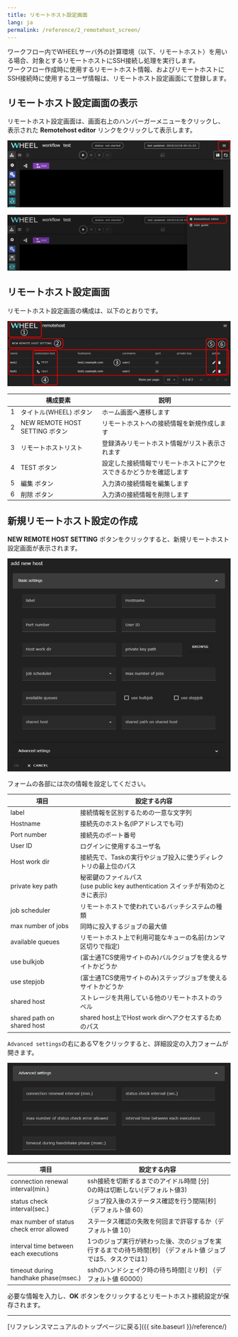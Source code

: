 ```yaml
---
title: リモートホスト設定画面
lang: ja
permalink: /reference/2_remotehost_screen/
---
```

ワークフロー内でWHEELサーバ外の計算環境（以下、リモートホスト）を用いる場合、対象とするリモートホストにSSH接続し処理を実行します。  
ワークフロー作成時に使用するリモートホスト情報、およびリモートホストにSSH接続時に使用するユーザ情報は、リモートホスト設定画面にて登録します。

## リモートホスト設定画面の表示
リモートホスト設定画面は、画面右上のハンバーガーメニューをクリックし、
表示された __Remotehost editor__ リンクをクリックして表示します。

![img](./img/hanberger.png "hanberger.png")

![img](./img/drawer.png "drawer.png")


## リモートホスト設定画面
リモートホスト設定画面の構成は、以下のとおりです。

![img](./img/remotehost.png "remotehost")

||構成要素|説明|
|----------|----------|---------------------------------|
|1|タイトル(WHEEL) ボタン         | ホーム画面へ遷移します                                              |
|2|NEW REMOTE HOST SETTING ボタン | リモートホストへの接続情報を新規作成します                          |
|3|リモートホストリスト           | 登録済みリモートホスト情報がリスト表示されます                      |
|4|TEST ボタン                    | 設定した接続情報でリモートホストにアクセスできるかどうかを確認します|
|5|編集 ボタン                    | 入力済の接続情報を編集します                                        |
|6|削除 ボタン                    | 入力済の接続情報を削除します                                        |

## 新規リモートホスト設定の作成
__NEW REMOTE HOST SETTING__ ボタンをクリックすると、新規リモートホスト設定画面が表示されます。

![img](./img/new_remotehost.png "new_remotehost")

フォームの各部には次の情報を設定してください。

|項目|設定する内容|
|----------|---------------------------------|
|label| 接続情報を区別するための一意な文字列|
|Hostname| 接続先のホスト名(IPアドレスでも可)|
|Port number| 接続先のポート番号|
|User ID| ログインに使用するユーザ名|
|Host work dir| 接続先で、Taskの実行やジョブ投入に使うディレクトリの最上位のパス|
|private key path|秘密鍵のファイルパス<br/>(use public key authentication スイッチが有効のときに表示) |
|job scheduler|リモートホストで使われているバッチシステムの種類|
|max number of jobs|同時に投入するジョブの最大値|
|available queues|リモートホスト上で利用可能なキューの名前(カンマ区切りで指定)|
|use bulkjob|(富士通TCS使用サイトのみ)バルクジョブを使えるサイトかどうか|
|use stepjob|(富士通TCS使用サイトのみ)ステップジョブを使えるサイトかどうか|
|shared host|ストレージを共用している他のリモートホストのラベル|
|shared path on shared host|shared host上でHost work dirへアクセスするためのパス|

`Advanced settings`の右にある▽をクリックすると、詳細設定の入力フォームが開きます。

![img](./img/new_remotehost_advance.png "new_remotehost_advance")

|項目|設定する内容|
|----------|---------------------------------|
| connection renewal interval(min.) | ssh接続を切断するまでのアイドル時間 [分]<br> 0の時は切断しない(デフォルト値3)|
| status check interval(sec.) | ジョブ投入後のステータス確認を行う間隔[秒]（デフォルト値 60）|
| max number of status check error allowed | ステータス確認の失敗を何回まで許容するか（デフォルト値 10）|
| interval time between each executions | 1つのジョブ実行が終わった後、次のジョブを実行するまでの待ち時間[秒] （デフォルト値 ジョブでは5、タスクでは1）|
| timeout during handhake phase(msec.) | sshのハンドシェイク時の待ち時間[ミリ秒] （デフォルト値 60000）|

必要な情報を入力し、__OK__ ボタンをクリックするとリモートホスト接続設定が保存されます。


--------
[リファレンスマニュアルのトップページに戻る]({{ site.baseurl }}/reference/)
